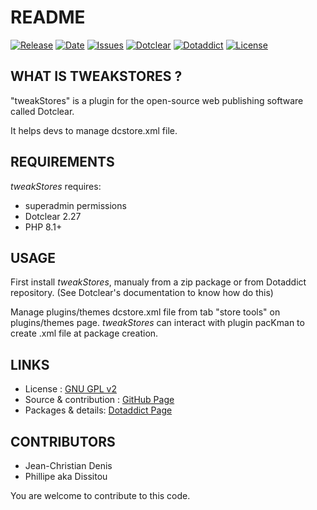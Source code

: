 # README

[![Release](https://img.shields.io/github/v/release/JcDenis/tweakStores)](https://github.com/JcDenis/tweakStores/releases)
[![Date](https://img.shields.io/github/release-date/JcDenis/tweakStores)](https://github.com/JcDenis/tweakStores/releases)
[![Issues](https://img.shields.io/github/issues/JcDenis/tweakStores)](https://github.com/JcDenis/tweakStores/issues)
[![Dotclear](https://img.shields.io/badge/dotclear-v2.27-blue.svg)](https://fr.dotclear.org/download)
[![Dotaddict](https://img.shields.io/badge/dotaddict-official-green.svg)](https://plugins.dotaddict.org/dc2/details/tweakStores)
[![License](https://img.shields.io/github/license/JcDenis/tweakStores)](https://github.com/JcDenis/tweakStores/blob/master/LICENSE)

## WHAT IS TWEAKSTORES ?

"tweakStores" is a plugin for the open-source 
web publishing software called Dotclear.

It helps devs to manage dcstore.xml file.

## REQUIREMENTS

 _tweakStores_ requires: 

  * superadmin permissions
  * Dotclear 2.27
  * PHP 8.1+

## USAGE

First install _tweakStores_, manualy from a zip package or from 
Dotaddict repository. (See Dotclear's documentation to know how do this)

Manage plugins/themes dcstore.xml file from tab "store tools" on plugins/themes page.
_tweakStores_ can interact with plugin pacKman to create .xml file at
package creation.

## LINKS

 * License : [GNU GPL v2](https://www.gnu.org/licenses/old-licenses/lgpl-2.0.html)
 * Source & contribution : [GitHub Page](https://github.com/JcDenis/tweakStores)
 * Packages & details:  [Dotaddict Page](https://plugins.dotaddict.org/dc2/details/tweakStores)

## CONTRIBUTORS

 * Jean-Christian Denis
 * Phillipe aka Dissitou

 You are welcome to contribute to this code.